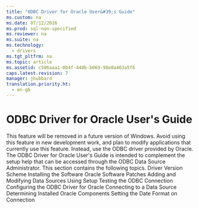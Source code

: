 ```yaml
---
title: "ODBC Driver for Oracle User&#39;s Guide"
ms.custom: na
ms.date: 07/12/2016
ms.prod: sql-non-specified
ms.reviewer: na
ms.suite: na
ms.technology: 
  - drivers
ms.tgt_pltfrm: na
ms.topic: article
ms.assetid: c506aaa1-0b4f-440b-b069-98e0a463a5f6
caps.latest.revision: 7
manager: jhubbard
translation.priority.ht: 
  - en-gb
---
```

# ODBC Driver for Oracle User&#39;s Guide
<?xml version="1.0" encoding="utf-8"?>
<developerConceptualDocument xmlns="http://ddue.schemas.microsoft.com/authoring/2003/5" xmlns:xlink="http://www.w3.org/1999/xlink" xmlns:xsi="http://www.w3.org/2001/XMLSchema-instance" xsi:schemaLocation="http://ddue.schemas.microsoft.com/authoring/2003/5 http://dduestorage.blob.core.windows.net/ddueschema/developer.xsd">
  <introduction>
    <alert class="important">
      <para>This feature will be removed in a future version of Windows. Avoid using this feature in new development work, and plan to modify applications that currently use this feature. Instead, use the ODBC driver provided by Oracle.</para>
    </alert>
    <para>The ODBC Driver for Oracle User's Guide is intended to complement the setup help that can be accessed through the <legacyLink xlink:href="a2f66b4c-a4ac-401b-8e95-d8f96332e0b5">ODBC Data Source Administrator</legacyLink>. </para>
    <para>This section contains the following topics.  </para>
    <list class="bullet">
      <listItem>
        <para>
          <legacyLink xlink:href="e4a8d9d7-8aba-48ab-8be6-1a6129adfb8f">Driver Version Scheme</legacyLink>
        </para>
      </listItem>
      <listItem>
        <para>
          <legacyLink xlink:href="dfac8ade-eebe-4ebe-a199-feb740ed5bae">Installing the Software</legacyLink>
        </para>
      </listItem>
      <listItem>
        <para>
          <legacyLink xlink:href="1275157b-f4e1-4c24-b273-c02555e261c2">Oracle Software Patches</legacyLink>
        </para>
      </listItem>
      <listItem>
        <para>
          <legacyLink xlink:href="54b2d61d-6ce5-45af-a776-e03180470ecf">Adding and Modifying Data Sources Using Setup</legacyLink>
        </para>
      </listItem>
      <listItem>
        <para>
          <legacyLink xlink:href="5e671665-2aba-49a7-8871-70784d8b3cc9">Testing the ODBC Connection</legacyLink>
        </para>
      </listItem>
      <listItem>
        <para>
          <legacyLink xlink:href="0a5f827c-0b80-4627-85cb-f10292b9fb33">Configuring the ODBC Driver for Oracle</legacyLink>
        </para>
      </listItem>
      <listItem>
        <para>
          <legacyLink xlink:href="f724a9c5-342a-4f4e-a030-ec34f7378eaf">Connecting to a Data Source</legacyLink>
        </para>
      </listItem>
      <listItem>
        <para>
          <legacyLink xlink:href="3b018f6a-9db0-4aa1-8ec4-afc5f76d7cad">Determining Installed Oracle Components</legacyLink>
        </para>
      </listItem>
      <listItem>
        <para>
          <legacyLink xlink:href="ba0d5123-db52-448b-8e19-b7647ce4b361">Setting the Date Format on Connection</legacyLink>
        </para>
      </listItem>
    </list>
  </introduction>
  <relatedTopics />
</developerConceptualDocument>